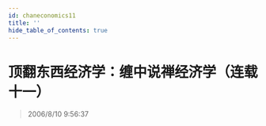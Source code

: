 ```yaml
---
id: chaneconomics11
title: ''
hide_table_of_contents: true
---
```


# 顶翻东西经济学：缠中说禅经济学（连载十一）

> 2006/8/10 9:56:37
